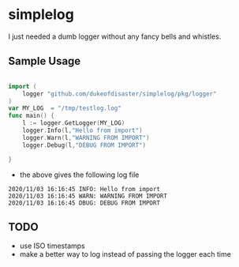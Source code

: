 # simplelog
I just needed a dumb logger without any fancy bells and whistles. 

## Sample Usage

```go

import (
	logger "github.com/dukeofdisaster/simplelog/pkg/logger"
)
var MY_LOG  = "/tmp/testlog.log"
func main() {
	l := logger.GetLogger(MY_LOG)
	logger.Info(l,"Hello from import")
	logger.Warn(l,"WARNING FROM IMPORT")
	logger.Debug(l,"DEBUG FROM IMPORT")

}
```

- the above gives the following log file

```
2020/11/03 16:16:45 INFO: Hello from import
2020/11/03 16:16:45 WARN: WARNING FROM IMPORT
2020/11/03 16:16:45 DBUG: DEBUG FROM IMPORT
```

## TODO
- use ISO timestamps
- make a better way to log instead of passing the logger each time
